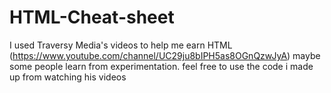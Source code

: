 # HTML-Cheat-sheet
I used Traversy Media's videos to help me earn HTML (https://www.youtube.com/channel/UC29ju8bIPH5as8OGnQzwJyA) maybe some people learn from experimentation. feel free to use the code i made up from watching his videos 
